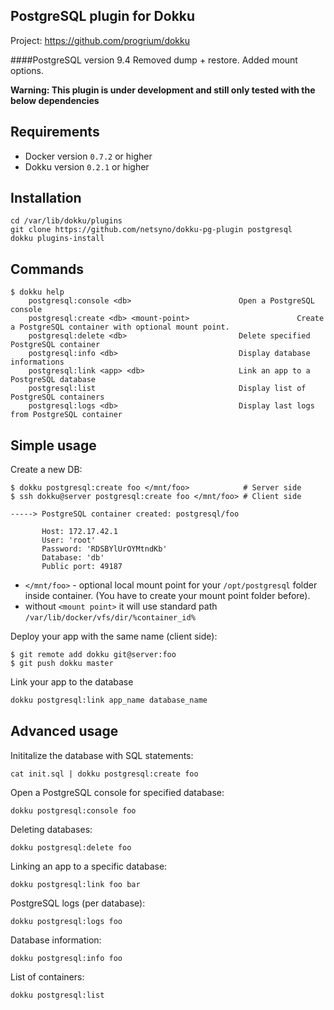 PostgreSQL plugin for Dokku
---------------------------

Project: https://github.com/progrium/dokku

####PostgreSQL version 9.4
Removed dump + restore.
Added mount options.

**Warning: This plugin is under development and still only tested with the below dependencies**

Requirements
------------
* Docker version `0.7.2` or higher
* Dokku version `0.2.1` or higher

Installation
------------
```
cd /var/lib/dokku/plugins
git clone https://github.com/netsyno/dokku-pg-plugin postgresql
dokku plugins-install
```


Commands
--------
```
$ dokku help
    postgresql:console <db>                        Open a PostgreSQL console
    postgresql:create <db> <mount-point>                        Create a PostgreSQL container with optional mount point.
    postgresql:delete <db>                         Delete specified PostgreSQL container
    postgresql:info <db>                           Display database informations
    postgresql:link <app> <db>                     Link an app to a PostgreSQL database
    postgresql:list                                Display list of PostgreSQL containers
    postgresql:logs <db>                           Display last logs from PostgreSQL container
```

Simple usage
------------

Create a new DB:
```
$ dokku postgresql:create foo </mnt/foo>            # Server side
$ ssh dokku@server postgresql:create foo </mnt/foo> # Client side

-----> PostgreSQL container created: postgresql/foo

       Host: 172.17.42.1
       User: 'root'
       Password: 'RDSBYlUrOYMtndKb'
       Database: 'db'
       Public port: 49187
```
- `</mnt/foo>` - optional local mount point for your `/opt/postgresql` folder inside container. (You have to create your mount point folder before).
- without `<mount point>` it will use standard path `/var/lib/docker/vfs/dir/%container_id%`


Deploy your app with the same name (client side):
```
$ git remote add dokku git@server:foo
$ git push dokku master

```

Link your app to the database
```bash
dokku postgresql:link app_name database_name
```


Advanced usage
--------------

Inititalize the database with SQL statements:
```
cat init.sql | dokku postgresql:create foo
```

Open a PostgreSQL console for specified database:
```
dokku postgresql:console foo
```

Deleting databases:
```
dokku postgresql:delete foo
```

Linking an app to a specific database:
```
dokku postgresql:link foo bar
```

PostgreSQL logs (per database):
```
dokku postgresql:logs foo
```

Database information:
```
dokku postgresql:info foo
```

List of containers:
```
dokku postgresql:list
```
